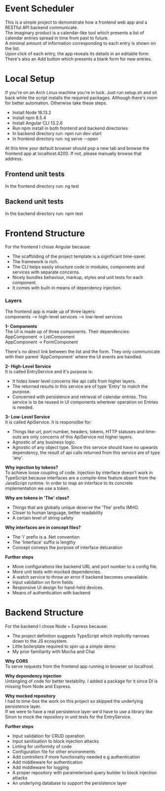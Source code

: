 # Event Scheduler

This is a simple project to demonstrate how a frontend web app and a RESTful API backend communicate.  
The imaginary product is a calendar-like tool which presents a list of calendar entries spread in time from past to future.  
A minimal amount of information corresponding to each entry is shown on the list.  
Upon click of each entry, the app reveals its details in an editable form.  
There's also an Add button which presents a blank form for new entries.  

# Local Setup  
If you're on an Arch Linux machine you're in luck.
Just run setup.sh and sit back while the script installs the required packages.
Although there's room for better automation.
Otherwise take these steps.
- Install Node 16.13.2
- Install npm 8.5.4
- Install Angular CLI 13.2.6
- Run npm install in both frontend and backend directories
- In backend directory run: npm run dev-start
- In frontend directory run: ng serve --open

At this time your default browser should pop a new tab and browse the frontend app at localhost:4200.
If not, please manually browse that address.

## Frontend unit tests  
In the frontend directory run: ng test

## Backend unit tests  
In the backend directory run: npm test


# Frontend Structure

For the frontend I chose Angular because:
- The scaffolding of the project template is a significant time-saver.
- The framework is rich.
- The CLI helps easily structure code in modules, components and services with separate concerns.
- Nicely bundles behaviour, markup, styles and unit tests for each component.
- It comes with built-in means of dependency injection. 

### Layers  
The frontend app is made up of three layers:  
components --> high-level services --> low-level services  

**1- Components**  
The UI is made up of three components. Their dependencies:  
  AppComponent -> ListComponent  
  AppComponent -> FormComponent

There's no direct link between the list and the form. They only communicate with
their parent 'AppComponent' where the UI events are handled.

**2- High-Level Service**  
It is called EntryService and it's purpose is:

- It hides lower level concerns like api calls from higher layers.
- The returned results in this service are of type 'Entry' to match the purpose.
- Concerned with persistence and retrieval of calendar entries. This service is to be reused in UI components wherever operation on Entries is needed.

**3- Low-Level Service**  
It is called ApiService. It is responsilbe for:

- Things like url, port number, headers, tokens, HTTP statuses and time-outs are only concerns of this ApiService not higher layers.
- Agnostic of any business logic.
- Agnostic of any object type. Since this service should have no upwards dependency, the result of api calls returned from this service are of type 'any'.

**Why injection by tokens?**  
To achieve loose coupling of code. Injection by interface doesn't work in TypeScript because interfaces are a compile-time feature absent from the JavaScript runtime. In order to map an interface to its concrete implementation we use a token.

**Why are tokens in 'The' class?**
- Things that are globally unique deserve the 'The' prefix IMHO.
- Closer to human language, better readability
- A certain level of string safety

**Why interfaces are in concept files?**
- The 'i' prefix is a .Net convention
- The 'Interface' suffix is lengthy
- Concept conveys the purpose of interface delcaration

**Further steps**  
- Move configurations like backend URL and port number to a config file.
- More unit tests with mocked dependencies.
- A watch service to throw an error if backend becomes unavailable.
- Input validation on form fields
- Responsive UI design for hand-held devices.
- Means of authentication with backend

# Backend Structure
For the backend I chose Node + Express because:
- The project definition suggests TypeScript which implicitly narrows down to the JS ecosystem.
- Little boilerplate required to spin up a simple demo
- My prior familiarity with Mocha and Chai

**Why CORS**  
To serve requests from the frontend app running in browser on localhost.

**Why dependency injection**  
Untangling of code for better testability. I added a package for it since DI is missing from Node and Express.

**Why mocked repository**  
I had to time-box the work on this project so skipped the underlying persistence layer.  
If we were to have a real persistence layer we'd have to use a library like Sinon
to mock the repository in unit tests for the EntryService.

**Further steps**
- Input validation for CRUD operation
- Input sanitisation to block injection attacks
- Linting for uniformity of code
- Configuration file for other environments
- Add controllers if more functionality needed e.g authentication
- Add middleware for authentication
- Add middleware for logging
- A proper repository with parameterised query builder to block injection attacks
- An underlying database to support the persistence layer
